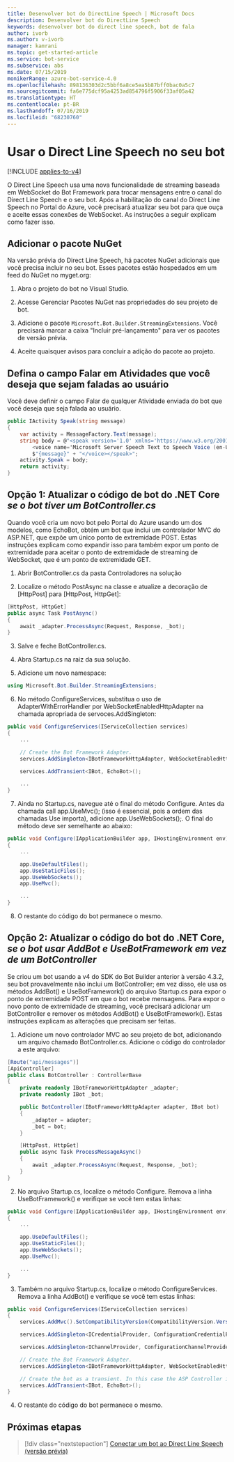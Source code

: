 ```yaml
---
title: Desenvolver bot do DirectLine Speech | Microsoft Docs
description: Desenvolver bot do DirectLine Speech
keywords: desenvolver bot do direct line speech, bot de fala
author: ivorb
ms.author: v-ivorb
manager: kamrani
ms.topic: get-started-article
ms.service: bot-service
ms.subservice: abs
ms.date: 07/15/2019
monikerRange: azure-bot-service-4.0
ms.openlocfilehash: 898136303d2c5bbf6a8ce5ea5b87bff0bac0a5c7
ms.sourcegitcommit: fa6e775dcf95a4253ad854796f5906f33af05a42
ms.translationtype: HT
ms.contentlocale: pt-BR
ms.lasthandoff: 07/16/2019
ms.locfileid: "68230760"
---
```

# <a name="use-direct-line-speech-in-your-bot"></a>Usar o Direct Line Speech no seu bot 

[!INCLUDE [applies-to-v4](includes/applies-to.md)]

O Direct Line Speech usa uma nova funcionalidade de streaming baseada em WebSocket do Bot Framework para trocar mensagens entre o canal do Direct Line Speech e o seu bot. Após a habilitação do canal do Direct Line Speech no Portal do Azure, você precisará atualizar seu bot para que ouça e aceite essas conexões de WebSocket. As instruções a seguir explicam como fazer isso.

## <a name="add-the-nuget-package"></a>Adicionar o pacote NuGet
Na versão prévia do Direct Line Speech, há pacotes NuGet adicionais que você precisa incluir no seu bot. Esses pacotes estão hospedados em um feed do NuGet no myget.org:
1.  Abra o projeto do bot no Visual Studio.

2.  Acesse Gerenciar Pacotes NuGet nas propriedades do seu projeto de bot.

3.  Adicione o pacote `Microsoft.Bot.Builder.StreamingExtensions`. Você precisará marcar a caixa "Incluir pré-lançamento" para ver os pacotes de versão prévia.

4.  Aceite quaisquer avisos para concluir a adição do pacote ao projeto.

## <a name="set-the-speak-field-on-activities-you-want-spoken-to-the-user"></a>Defina o campo Falar em Atividades que você deseja que sejam faladas ao usuário
Você deve definir o campo Falar de qualquer Atividade enviada do bot que você deseja que seja falada ao usuário. 

```cs
public IActivity Speak(string message)
{
    var activity = MessageFactory.Text(message);
    string body = @"<speak version='1.0' xmlns='https://www.w3.org/2001/10/synthesis' xml:lang='en-US'>
        <voice name='Microsoft Server Speech Text to Speech Voice (en-US, JessaNeural)'>" +
        $"{message}" + "</voice></speak>";
    activity.Speak = body;
    return activity;
}
```

## <a name="option-1-update-your-net-core-bot-code-if-your-bot-has-a-botcontrollercs"></a>Opção 1: Atualizar o código de bot do .NET Core _se o bot tiver um BotController.cs_
Quando você cria um novo bot pelo Portal do Azure usando um dos modelos, como EchoBot, obtém um bot que inclui um controlador MVC do ASP.NET, que expõe um único ponto de extremidade POST. Estas instruções explicam como expandir isso para também expor um ponto de extremidade para aceitar o ponto de extremidade de streaming de WebSocket, que é um ponto de extremidade GET.
1.  Abrir BotController.cs da pasta Controladores na solução

2.  Localize o método PostAsync na classe e atualize a decoração de [HttpPost] para [HttpPost, HttpGet]:
```cs
[HttpPost, HttpGet]
public async Task PostAsync()
{ 
    await _adapter.ProcessAsync(Request, Response, _bot);
}
```

3.  Salve e feche BotController.cs.

4.  Abra Startup.cs na raiz da sua solução.

5.  Adicione um novo namespace:

```cs
using Microsoft.Bot.Builder.StreamingExtensions;
```

6.  No método ConfigureServices, substitua o uso de AdapterWithErrorHandler por WebSocketEnabledHttpAdapter na chamada apropriada de servoces.AddSingleton:

```cs
public void ConfigureServices(IServiceCollection services)
{
    ...    

    // Create the Bot Framework Adapter.
    services.AddSingleton<IBotFrameworkHttpAdapter, WebSocketEnabledHttpAdapter>();

    services.AddTransient<IBot, EchoBot>();

    ...
}
```

7. Ainda no Startup.cs, navegue até o final do método Configure. Antes da chamada call app.UseMvc(); (isso é essencial, pois a ordem das chamadas Use importa), adicione app.UseWebSockets();. O final do método deve ser semelhante ao abaixo:

```cs
public void Configure(IApplicationBuilder app, IHostingEnvironment env)
{
    ...

    app.UseDefaultFiles();
    app.UseStaticFiles();
    app.UseWebSockets();
    app.UseMvc();

    ...
}
```

8.  O restante do código do bot permanece o mesmo.

## <a name="option-2-update-your-net-core-bot-code-if-your-bot-uses-addbot-and-usebotframework-instead-of-a-botcontroller"></a>Opção 2: Atualizar o código do bot do .NET Core, _se o bot usar AddBot e UseBotFramework em vez de um BotController_

Se criou um bot usando a v4 do SDK do Bot Builder anterior à versão 4.3.2, seu bot provavelmente não inclui um BotController; em vez disso, ele usa os métodos AddBot() e UseBotFramework() do arquivo Startup.cs para expor o ponto de extremidade POST em que o bot recebe mensagens. Para expor o novo ponto de extremidade de streaming, você precisará adicionar um BotController e remover os métodos AddBot() e UseBotFramework(). Estas instruções explicam as alterações que precisam ser feitas.

1.  Adicione um novo controlador MVC ao seu projeto de bot, adicionando um arquivo chamado BotController.cs. Adicione o código do controlador a este arquivo:

```cs
[Route("api/messages")]
[ApiController]
public class BotController : ControllerBase
{
    private readonly IBotFrameworkHttpAdapter _adapter;
    private readonly IBot _bot;

    public BotController(IBotFrameworkHttpAdapter adapter, IBot bot)
    {
        _adapter = adapter;
        _bot = bot;
    }

    [HttpPost, HttpGet]
    public async Task ProcessMessageAsync()
    {
        await _adapter.ProcessAsync(Request, Response, _bot);
    }
}
```
2.  No arquivo Startup.cs, localize o método Configure. Remova a linha UseBotFramework() e verifique se você tem estas linhas:

```cs
public void Configure(IApplicationBuilder app, IHostingEnvironment env)
{
    ...

    app.UseDefaultFiles();
    app.UseStaticFiles();
    app.UseWebSockets();
    app.UseMvc();

    ...
}
```

3.  Também no arquivo Startup.cs, localize o método ConfigureServices. Remova a linha AddBot() e verifique se você tem estas linhas:

```cs
public void ConfigureServices(IServiceCollection services)
{
    services.AddMvc().SetCompatibilityVersion(CompatibilityVersion.Version_2_1);

    services.AddSingleton<ICredentialProvider, ConfigurationCredentialProvider>();

    services.AddSingleton<IChannelProvider, ConfigurationChannelProvider>();

    // Create the Bot Framework Adapter.
    services.AddSingleton<IBotFrameworkHttpAdapter, WebSocketEnabledHttpAdapter>();

    // Create the bot as a transient. In this case the ASP Controller is expecting an IBot.
    services.AddTransient<IBot, EchoBot>();
}
```
4.  O restante do código do bot permanece o mesmo.

## <a name="next-steps"></a>Próximas etapas
> [!div class="nextstepaction"]
> [Conectar um bot ao Direct Line Speech (versão prévia)](./bot-service-channel-connect-directlinespeech.md)
